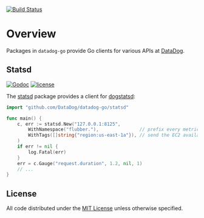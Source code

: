 [![Build Status](https://travis-ci.org/DataDog/datadog-go.svg?branch=master)](https://travis-ci.org/DataDog/datadog-go)
# Overview

Packages in `datadog-go` provide Go clients for various APIs at [DataDog](http://datadoghq.com).

## Statsd

[![Godoc](http://img.shields.io/badge/godoc-reference-blue.svg?style=flat)](https://godoc.org/github.com/DataDog/datadog-go/statsd)
[![license](http://img.shields.io/badge/license-MIT-red.svg?style=flat)](http://opensource.org/licenses/MIT)

The [statsd](https://github.com/DataDog/datadog-go/tree/master/statsd) package provides a client for
[dogstatsd](http://docs.datadoghq.com/guides/dogstatsd/):

```go
import "github.com/DataDog/datadog-go/statsd"

func main() {
	c, err := statsd.New("127.0.0.1:8125",
		WithNamespace("flubber."),               // prefix every metric with the app name
		WithTags([]string{"region:us-east-1a"}), // send the EC2 availability zone as a tag with every metric
	)
	if err != nil {
		log.Fatal(err)
	}
	err = c.Gauge("request.duration", 1.2, nil, 1)
	// ...
}
```

## License

All code distributed under the [MIT License](http://opensource.org/licenses/MIT) unless otherwise specified.
